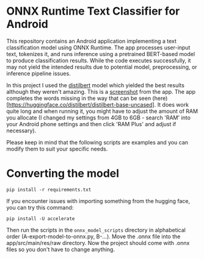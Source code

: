 # ONNX Runtime Text Classifier for Android

This repository contains an Android application implementing a text classification model using ONNX Runtime. The app processes user-input text, tokenizes it, and runs inference using a pretrained BERT-based model to produce classification results. While the code executes successfully, it may not yield the intended results due to potential model, preprocessing, or inference pipeline issues. 

In this project I used the [distilbert](https://huggingface.co/distilbert/distilbert-base-uncased) model which yielded the best results although they weren't amazing. This is a [screenshot](./screenshots/i_am_example.jpg) from the app. The app completes the words missing in the way that can be seen (here)[https://huggingface.co/distilbert/distilbert-base-uncased]. It does work quite long and when running it, you might have to adjust the amount of RAM you allocate (I changed my settings from 4GB to 6GB - search 'RAM' into your Android phone settings and then click 'RAM Plus' and adjust if necessary).

Please keep in mind that the following scripts are examples and you can modify them to suit your specific needs. 

# Converting the model
```
pip install -r requirements.txt
```
If you encounter issues with importing something from the hugging face, you can try this command:
```
pip install -U accelerate
```
Then run the scripts in the `onnx_model_scripts` directory in alphabetical order (A-export-model-to-onnx.py, B-...). Move the .onnx file into the app/src/main/res/raw directory. Now the project should come with .onnx files so you don't have to change anything.



